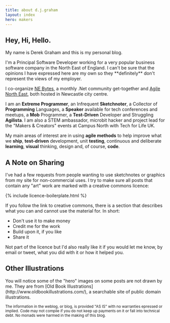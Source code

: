 ```yaml
---
title: about d.j.graham
layout: index
hero: makers
---
```


<h2 class="is-size-2">Hey, Hi, Hello.</h2>

<p class="has-vertical-spacing">My name is Derek Graham and this is my personal blog.</p>

<p class="has-vertical-spacing">I'm a Principal Software Developer working for a very popular business
software company in the North East of England. I can't be sure that the opinions 
I have expressed here are my own so they **definitely** don't represent the views 
of my employer.</p>

<p class="has-vertical-spacing">I co-organize <a href="http://nebytes.net" target="_blank">NE Bytes</a>, a monthly .Net community get-together and 
<a href="http://meetup.com/Agile-North-East/">Agile North East</a>, both hosted in Newcastle city centre.</p>

<p class="has-vertical-spacing">I am an <strong>Extreme Programmer</strong>, an Infrequent <strong>Sketchnoter</strong>, a Collector 
of <strong>Programming</strong> Languages, a <strong>Speaker</strong> available for tech conferences and meetups, 
a <strong>Mob</strong> Programmer, a <strong>Test-Driven</strong> 
Developer and Struggling <strong>Agilista</strong>. I am also a STEM ambassador, microbit hacker and project lead 
for the "Makers &amp; Creators" events at Campus North with Tech for Life UK.</p>

<p class="has-vertical-spacing">My main areas of interest are in using <strong>agile methods</strong> to help improve what
we <strong>ship</strong>, <strong>test-driven</strong> development, unit <strong>testing</strong>, continuous and
deliberate <strong>learning</strong>, <strong>visual</strong> thinking, design and, of course, <strong>code</strong>.</p>


<h2 class="is-size-2">A Note on Sharing</h2>

<p class="has-vertical-spacing">I've had a few requests from people wanting to use sketchnotes or graphics from my
site for non-commercial uses. I try to make sure all posts that contain any "art"
work are marked with a creative commons licence:</p>

{% include licence-boilerplate.html %}

<p class="has-vertical-spacing">If you follow the link to creative commons, there is a section that describes what
you can and cannot use the material for. In short:</p>

<ul>
<li>Don't use it to make money</li>
<li>Credit me for the work</li>
<li>Build upon it, if you like</li>
<li>Share it</li>
</ul>

<p class="has-vertical-spacing">Not part of the licence but I'd also really like it if you would let me know,
by email or tweet, what you did with it or how it helped you.</p>

<h2 class="is-size-2">Other Illustrations</h2>

<p class="has-vertical-spacing">You will notice some of the "hero" images on some posts are not drawn by me. They
are from [Old Book Illustrations](http://www.oldbookillustrations.com/), a searchable
site of public domain illustrations.</p>

<p class="has-vertical-spacing"><small>The information in the weblog, or blog, is provided "AS IS" with no warranties
epressed or implied. Code may not compile if you do not keep up payments on it or
fall into technical debt. No monads were harmed in the making of this blog.</small></p>
